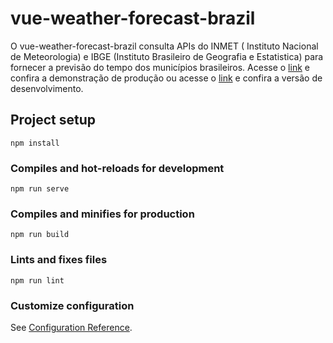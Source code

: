 # vue-weather-forecast-brazil
O vue-weather-forecast-brazil consulta APIs do INMET ( Instituto Nacional de Meteorologia) e IBGE (Instituto Brasileiro de Geografia e Estatistica) para fornecer a previsão do tempo dos municípios brasileiros. Acesse o [link](https://vue-weather-forecast-brazil-almfelipe.vercel.app/) e confira a demonstração de produção ou acesse o [link](https://vue-weather-forecast-brazil-git-main-almfelipe.vercel.app/) e confira a versão de desenvolvimento.

## Project setup
```
npm install
```

### Compiles and hot-reloads for development
```
npm run serve
```

### Compiles and minifies for production
```
npm run build
```

### Lints and fixes files
```
npm run lint
```

### Customize configuration
See [Configuration Reference](https://cli.vuejs.org/config/).

